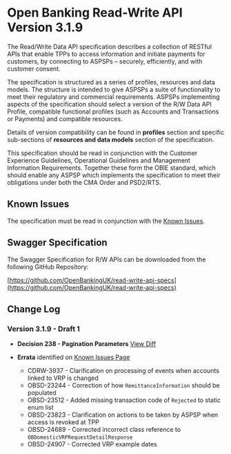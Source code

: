 # Open Banking Read-Write API Version 3.1.9

The Read/Write Data API specification describes a collection of RESTful APIs that enable TPPs to access information and initiate payments for customers, by connecting to ASPSPs – securely, efficiently, and with customer consent.

The specification is structured as a series of profiles, resources and data models. The structure is intended to give ASPSPs a suite of functionality to meet their regulatory and commercial requirements. ASPSPs implementing aspects of the specification should select a version of the R/W Data API Profile, compatible functional profiles (such as Accounts and Transactions or Payments) and compatible resources.

Details of version compatibility can be found in **profiles** section and specific sub-sections of **resources and data models** section of the specification.

This specification should be read in conjunction with the Customer Experience Guidelines, Operational Guidelines and Management Information Requirements. Together these form the OBIE standard, which should enable any ASPSP which implements the specification to meet their obligations under both the CMA Order and PSD2/RTS.

## Known Issues

The specification must be read in conjunction with the [Known Issues](https://openbanking.atlassian.net/wiki/spaces/DZ/pages/47546479/Known+Specification+Issues).

## Swagger Specification

The Swagger Specification for R/W APIs can be downloaded from the following GitHub Repository:

[https://github.com/OpenBankingUK/read-write-api-specs](https://github.com/OpenBankingUK/read-write-api-specs)

## Change Log

### Version 3.1.9 - Draft 1
- __Decision 238 - Pagination Parameters__ [View Diff](https://openbanking.atlassian.net/wiki/spaces/WOR/pages/2120550261/238)

- __Errata__ identified on [Known Issues Page](https://openbanking.atlassian.net/wiki/spaces/DZ/pages/47546479/Known+Specification+Issues)
  - CDRW-3937 - Clarification on processing of events when accounts linked to VRP is changed
  - OBSD-23244 - Correction of how `RemittanceInformation` should be populated
  - OBSD-23512 - Added missing transaction code of `Rejected` to static enum list
  - OBSD-23823 - Clarification on actions to be taken by ASPSP when access is revoked at TPP
  - OBSD-24689 - Corrected incorrect class reference to `OBDomesticVRPRequestDetailResponse`
  - OBSD-24907 - Corrected VRP example dates